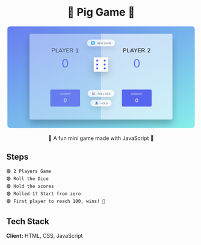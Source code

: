 <h1 align="center"> 🎲 Pig Game 🎲 </h1>

![Logo](https://raw.githubusercontent.com/mohaimin99/pig-game/main/image.png)

<p align="center"> 🎉 A fun mini game made with JavaScript 🎉 </p>


## Steps

    🟢 2 Players Game
    🟢 Roll the Dice
    🟢 Hold the scores
    🟢 Rolled 1? Start from zero
    🟢 First player to reach 100, wins! 🎉

## Tech Stack

**Client:** HTML, CSS, JavaScript

